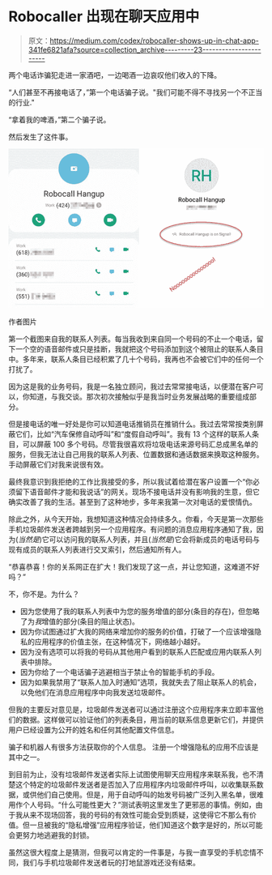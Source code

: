 # Robocaller 出现在聊天应用中

> 原文：<https://medium.com/codex/robocaller-shows-up-in-chat-app-341fe6821afa?source=collection_archive---------23----------------------->

两个电话诈骗犯走进一家酒吧，一边喝酒一边哀叹他们收入的下降。

“人们甚至不再接电话了，”第一个电话骗子说。"我们可能不得不寻找另一个不正当的行业."

“拿着我的啤酒，”第二个骗子说。

然后发生了这件事。

![](img/b1bc67d3ed99319efc9f882a93b04f6d.png)

作者图片

第一个截图来自我的联系人列表。每当我收到来自同一个号码的不止一个电话，留下一个空的语音邮件或只是挂断，我就把这个号码添加到这个被阻止的联系人条目中。多年来，联系人条目已经积累了几十个号码，我再也不会被它们中的任何一个打扰了。

因为这是我的业务号码，我是一名独立顾问，我过去常常接电话，以便潜在客户可以，你知道，与我交谈。那次初次接触似乎是我当时业务发展战略的重要组成部分。

但是接电话的唯一好处是你可以知道电话推销员在推销什么。我过去常常按类别屏蔽它们，比如“汽车保修自动呼叫”和“度假自动呼叫”。我有 13 个这样的联系人条目，可以屏蔽 100 多个号码。尽管我很喜欢将垃圾电话来源号码汇总成黑名单的服务，但我无法让自己用我的联系人列表、位置数据和通话数据来换取这种服务。手动屏蔽它们对我来说很有效。

最终我意识到我拒绝的工作比我接受的多，所以我试着给潜在客户设置一个“你必须留下语音邮件才能和我说话”的网关。现场不接电话并没有影响我的生意，但它确实改善了我的生活。甚至到了这种地步，多年来我第一次对电话的爱恨情仇。

除此之外，从今天开始，我想知道这种情况会持续多久。你看，今天是第一次那些手机垃圾邮件发送者跨越到另一个应用程序。有问题的消息应用程序通知了我，因为(*当然是*)它可以访问我的联系人列表，并且(*当然是*)它会将新成员的电话号码与现有成员的联系人列表进行交叉索引，然后通知所有人。

“恭喜恭喜！你的关系网正在扩大！我们发现了这一点，并让您知道，这难道不好吗？”

不，你不是。为什么？

*   因为您使用了我的联系人列表中为您的服务增值的部分(条目的存在)，但忽略了为*我*增值的部分(条目的阻止状态)。
*   因为你试图通过扩大我的网络来增加你的服务的价值，打破了一个应该增强隐私的应用程序的价值主张，在这种情况下，网络越小越好。
*   因为没有选项可以将我的号码从其他用户看到的联系人匹配或应用内联系人列表中排除。
*   因为你给了一个电话骗子逃避相当于禁止令的智能手机的手段。
*   因为如果我禁用了“联系人加入时通知”选项，我就失去了阻止联系人的机会，以免他们在消息应用程序中向我发送垃圾邮件。

但我的主要反对意见是，垃圾邮件发送者可以通过注册这个应用程序来立即丰富他们的数据。这样做可以验证他们的列表条目，用当前的联系信息更新它们，并提供用户已经设置为公开的姓名和任何其他配置文件信息。

骗子和机器人有很多方法获取你的个人信息。
注册一个增强隐私的应用不应该是其中之一。

到目前为止，没有垃圾邮件发送者实际上试图使用聊天应用程序来联系我，也不清楚这个特定的垃圾邮件发送者是否加入了应用程序内垃圾邮件呼叫，以收集联系数据，或供他们自己使用。但是，用于自动呼叫的始发号码被广泛列入黑名单，很难用作个人号码。“什么可能性更大？”测试表明这里发生了更邪恶的事情。例如，由于我从来不现场回答，我的号码的有效性可能会受到质疑，这使得它不那么有价值。但一旦被我的“隐私增强”应用程序验证，他们知道这个数字是好的，所以可能会更努力地逃避我的封锁。

虽然这很大程度上是猜测，但我可以肯定的一件事是，与我一直享受的手机恋情不同，我们与手机垃圾邮件发送者玩的打地鼠游戏还没有结束。